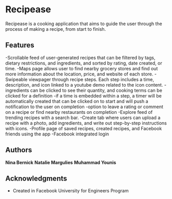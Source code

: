 # Recipease

Recipease is a cooking application that aims to guide the user through the process of making a recipe, from start to finish.

## Features

-Scrollable feed of user-generated recipes that can be filtered by tags, dietary restrictions, and ingredients, and sorted by rating, date created, or time.
-Maps page allows user to find nearby grocery stores and find out more information about the location, price, and website of each store.
-Swipeable viewpager through recipe steps. Each step includes a time, description, and icon linked to a youtube demo related to the icon content.
  -ingredients can be clicked to see their quantity, and cooking terms can be clicked for a definition
  -if a time is embedded within a step, a timer will be automatically created that can be clicked on to start and will push a notification to the user on completion
  -option to leave a rating or comment on a recipe or find nearby restaurants on completion
-Explore feed of trending recipes with a search bar.
-Create tab where users can upload a recipe with a photo, add ingredients, and write out step-by-step instructions with icons.
-Profile page of saved recipes, created recipes, and Facebook friends using the app
-Facebook integrated login


## Authors

**Nina Bernick** 
**Natalie Margulies**
**Muhammad Younis**

## Acknowledgments

* Created in Facebook University for Engineers Program
